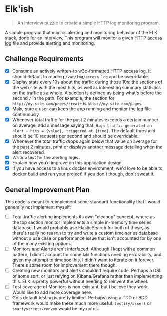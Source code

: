 # Elk'ish

[CLF]: https://en.wikipedia.org/wiki/Common_Log_Format

> An interview puzzle to create a simple HTTP log monitoring program.

A simple program that mimics alerting and monitoring behavior of the ELK stack,
done for an interview. This program will monitor a given [HTTP access log][CLF]
file and provide alerting and monitoring.

## Challenge Requirements

* [x] Consume an actively written-to w3c-formatted HTTP access log. It should
  default to reading `/var/log/access.log` and be overridable.
* [x] Display stats every 10s about the traffic during those 10s: the sections
  of the web site with the most hits, as well as interesting summary statistics
  on the traffic as a whole. A section is defined as being what's before the
  second `/` in the path. For example, the section for
  `http://my.site.com/pages/create` is `http://my.site.com/pages`.
* [x] Make sure a user can keep the app running and monitor the log file
  continuously
* [x] Whenever total traffic for the past 2 minutes exceeds a certain number on
  average, add a message saying that:
  `High traffic generated an alert - hits = {value}, triggered at {time}`.
  The default threshold should be 10 requests per second and should be
  overridable.
* [x] Whenever the total traffic drops again below that value on average for the
  past 2 minutes, print or displays another message detailing when the alert
  recovered.
* [x] Write a test for the alerting logic.
* [x] Explain how you’d improve on this application design.
* [x] If you have access to a linux docker environment, we'd love to be able to
  docker build and run your project! If you don't though, don't sweat it.

## General Improvement Plan

This code is meant to reimplement some standard functionality that I would
generally not implement myself:

* [ ] Total traffic alerting implements its own "cleanup" concept, where as the
  top section monitor implements a simple in-memory time series database. I
  would probably use ElasticSearch for both of these, as there's really no
  reason to try and write a custom time series database without a use case or
  performance issue that isn't accounted for by one of the many existing
  options.
* [ ] Monitors and Alerts aren't interfaced. Although I kept with a common
  pattern, I didn't account for some `Add` functions needing errorability, and
  given my attempt to timebox this, I didn't want to iterate on it forever.
  There's some room for improvement there though.
* [ ] Creating new monitors and alerts shouldn't require code. Perhaps a DSL of
  some sort, or just relying on Kibana/Grafana rather than implementing this.
  ELK is pretty powerful without needing to reinvent the wheel.
* [ ] Test coverage of Monitors is non-existant, but I believe they work. Would
  like to add more coverage here.
* [ ] Go's default testing is pretty limited. Perhaps using a TDD or BDD
  framework would make these much more useful. `testify/assert` or
  `smartystreets/convey` would be my gotos.
